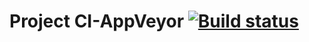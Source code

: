  # Project CI-AppVeyor  [![Build status](https://ci.appveyor.com/api/projects/status/mc7e3iaouh7s5p0p/branch/master?svg=true)](https://ci.appveyor.com/project/OlgaLetkova/ci-appveyor/branch/master)